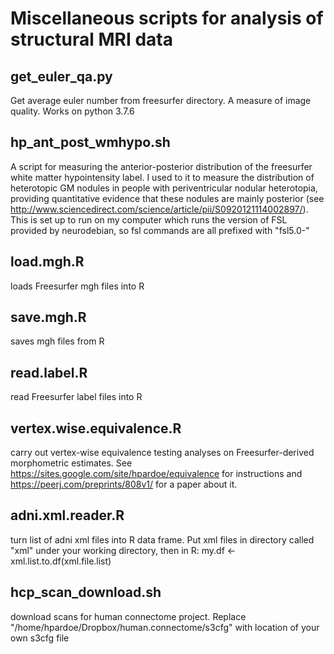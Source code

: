 # Miscellaneous scripts for analysis of structural MRI data

## get_euler_qa.py
Get average euler number from freesurfer directory. A measure of image quality. Works on python 3.7.6

## hp_ant_post_wmhypo.sh
A script for measuring the anterior-posterior distribution of the freesurfer white matter hypointensity label. I used to it to measure the distribution of heterotopic GM nodules in people with periventricular nodular heterotopia, providing quantitative evidence that these nodules are mainly posterior (see http://www.sciencedirect.com/science/article/pii/S0920121114002897/). This is set up to run on my computer which runs the version of FSL provided by neurodebian, so fsl commands are all prefixed with "fsl5.0-"

## load.mgh.R
loads Freesurfer mgh files into R

## save.mgh.R 
saves mgh files from R

## read.label.R
read Freesurfer label files into R

## vertex.wise.equivalence.R
carry out vertex-wise equivalence testing analyses on Freesurfer-derived morphometric estimates. See https://sites.google.com/site/hpardoe/equivalence for instructions and https://peerj.com/preprints/808v1/ for a paper about it.

## adni.xml.reader.R
turn list of adni xml files into R data frame. Put xml files in directory called "xml" under your working directory, then in R:
my.df <- xml.list.to.df(xml.file.list)

## hcp_scan_download.sh
download scans for human connectome project. Replace "/home/hpardoe/Dropbox/human.connectome/s3cfg" with location of your own s3cfg file
